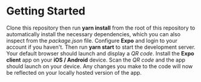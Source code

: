 ﻿# Getting Started

Clone this repository then run **yarn install** from the root of this repository to automatically install the necessary dependencies, which you can also inspect from the *package.json* file. Configure **Expo** and login to your account if you haven't. Then run **yarn start** to start the development server. Your default browser should launch and display a *QR code*. Install the **Expo client** app on your **iOS / Android** device. Scan the *QR code* and the app should launch on your device. Any changes you make to the code will now be reflected on your locally hosted version of the app.
